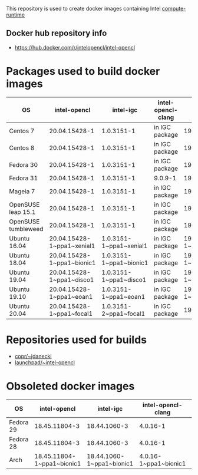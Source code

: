 This repository is used to create docker images containing Intel [compute-runtime](https://github.com/intel/compute-runtime)

## Docker hub repository info

* https://hub.docker.com/r/intelopencl/intel-opencl

# Packages used to build docker images

OS | intel-opencl | intel-igc | intel-opencl-clang | gmmlib
-- | ------------ | ----------| ------------------ | ------ |
Centos 7     | 20.04.15428-1 | 1.0.3151-1 | in IGC package | 19.4.1-1 |
Centos 8     | 20.04.15428-1 | 1.0.3151-1 | in IGC package | 19.4.1-1 |
Fedora 30    | 20.04.15428-1 | 1.0.3151-1 | in IGC package | 19.4.1-1 |
Fedora 31    | 20.04.15428-1 | 1.0.3151-1 | 9.0.9-1        | 19.4.1-1 |
Mageia 7     | 20.04.15428-1 | 1.0.3151-1 | in IGC package | 19.4.1-1 |
OpenSUSE leap 15.1  | 20.04.15428-1 | 1.0.3151-1 | in IGC package | 19.4.1-1 |
OpenSUSE tumbleweed | 20.04.15428-1 | 1.0.3151-1 | in IGC package | 19.4.1-1 |
Ubuntu 16.04 | 20.04.15428-1\~ppa1\~xenial1 | 1.0.3151-1\~ppa1\~xenial1 | in IGC package | 19.4.1-1\~ppa1\~xenial1 |
Ubuntu 18.04 | 20.04.15428-1\~ppa1\~bionic1 | 1.0.3151-1\~ppa1\~bionic1 | in IGC package | 19.4.1-1\~ppa1\~bionic1 |
Ubuntu 19.04 | 20.04.15428-1\~ppa1\~disco1  | 1.0.3151-1\~ppa1\~disco1  | in IGC package | 19.4.1-1\~ppa1\~disco1  |
Ubuntu 19.10 | 20.04.15428-1\~ppa1\~eoan1   | 1.0.3151-1\~ppa1\~eoan1   | in IGC package | 19.4.1-1\~ppa1\~eoan1   |
Ubuntu 20.04 | 20.04.15428-1\~ppa1\~focal1  | 1.0.3151-2\~ppa1\~focal1  | in IGC package | 19.4.1+ds1-1            |

# Repositories used for builds

* [copr/\~jdanecki](https://copr.fedorainfracloud.org/coprs/jdanecki/intel-opencl)
* [launchpad/\~intel-opencl](https://launchpad.net/~intel-opencl/+archive/ubuntu/intel-opencl)

# Obsoleted docker images

OS | intel-opencl | intel-igc | intel-opencl-clang | gmmlib
-- | ------------ | ----------| ------------------ | ------ |
Fedora 29 | 18.45.11804-3 | 18.44.1060-3 | 4.0.16-1 | 18.4.348-3 |
Fedora 28 | 18.45.11804-3 | 18.44.1060-3 | 4.0.16-1 | 18.4.348-3 |
Arch | 18.45.11804-1\~ppa1\~bionic1 | 18.44.1060-1\~ppa1\~bionic1 | 4.0.16-1\~ppa1\~bionic1 | 18.4.348-1\~ppa1\~bionic1 |

